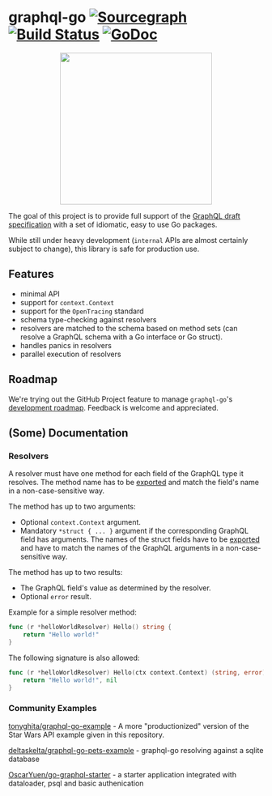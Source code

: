 # graphql-go [![Sourcegraph](https://sourcegraph.com/github.com/helpfulbits/graphql-go/-/badge.svg)](https://sourcegraph.com/github.com/helpfulbits/graphql-go?badge) [![Build Status](https://semaphoreci.com/api/v1/helpfulbits/graphql-go/branches/master/badge.svg)](https://semaphoreci.com/helpfulbits/graphql-go) [![GoDoc](https://godoc.org/github.com/helpfulbits/graphql-go?status.svg)](https://godoc.org/github.com/helpfulbits/graphql-go)

<p align="center"><img src="docs/img/logo.png" width="300"></p>

The goal of this project is to provide full support of the [GraphQL draft specification](https://facebook.github.io/graphql/draft) with a set of idiomatic, easy to use Go packages.

While still under heavy development (`internal` APIs are almost certainly subject to change), this library is
safe for production use.

## Features

- minimal API
- support for `context.Context`
- support for the `OpenTracing` standard
- schema type-checking against resolvers
- resolvers are matched to the schema based on method sets (can resolve a GraphQL schema with a Go interface or Go struct).
- handles panics in resolvers
- parallel execution of resolvers

## Roadmap

We're trying out the GitHub Project feature to manage `graphql-go`'s [development roadmap](https://github.com/helpfulbits/graphql-go/projects/1).
Feedback is welcome and appreciated.

## (Some) Documentation

### Resolvers

A resolver must have one method for each field of the GraphQL type it resolves. The method name has to be [exported](https://golang.org/ref/spec#Exported_identifiers) and match the field's name in a non-case-sensitive way.

The method has up to two arguments:

- Optional `context.Context` argument.
- Mandatory `*struct { ... }` argument if the corresponding GraphQL field has arguments. The names of the struct fields have to be [exported](https://golang.org/ref/spec#Exported_identifiers) and have to match the names of the GraphQL arguments in a non-case-sensitive way.

The method has up to two results:

- The GraphQL field's value as determined by the resolver.
- Optional `error` result.

Example for a simple resolver method:

```go
func (r *helloWorldResolver) Hello() string {
	return "Hello world!"
}
```

The following signature is also allowed:

```go
func (r *helloWorldResolver) Hello(ctx context.Context) (string, error) {
	return "Hello world!", nil
}
```

### Community Examples

[tonyghita/graphql-go-example](https://github.com/tonyghita/graphql-go-example) - A more "productionized" version of the Star Wars API example given in this repository.

[deltaskelta/graphql-go-pets-example](https://github.com/deltaskelta/graphql-go-pets-example) - graphql-go resolving against a sqlite database

[OscarYuen/go-graphql-starter](https://github.com/OscarYuen/go-graphql-starter) - a starter application integrated with dataloader, psql and basic authenication

